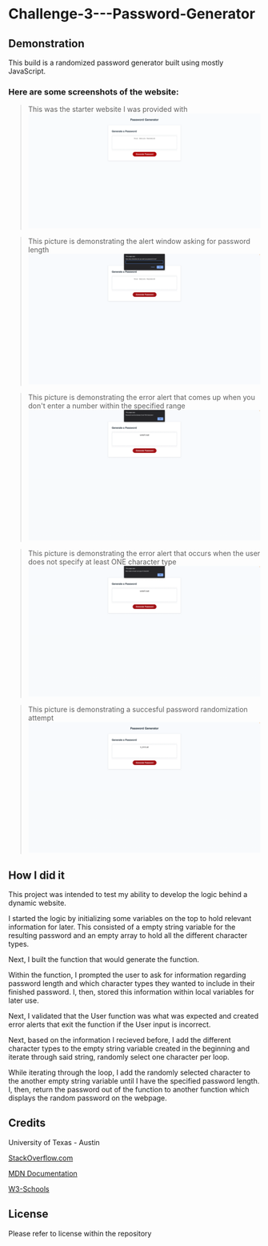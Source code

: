 # Challenge-3---Password-Generator

## Demonstration

This build is a randomized password generator built using mostly JavaScript.

### Here are some screenshots of the website:

>This was the starter website I was provided with
![screenshot-of-starter-website](assets/images/initial-website.png)

>This picture is demonstrating the alert window asking for password length
![alert-screenshot](assets/images/alert.png)

>This picture is demonstrating the error alert that comes up when you don't enter a number within the specified range
![number-error-screenshot](assets/images/number-error.png)

>This picture is demonstrating the error alert that occurs when the user does not specify at least ONE character type
![character-error-screenshot](assets/images/character-error.png)

>This picture is demonstrating a succesful password randomization attempt
![successful-attempt-screenshot](assets/images/successful-result.png)


## How I did it

This project was intended to test my ability to develop the logic behind a dynamic website. 

I started the logic by initializing some variables on the top to hold relevant information for later. This consisted of a empty string variable for the resulting password and an empty array to hold all the different character types.

Next, I built the function that would generate the function.

Within the function, I prompted the user to ask for information regarding password length and which character types they wanted to include in their finished password. I, then, stored this information within local variables for later use.

Next, I validated that the User function was what was expected and created error alerts that exit the function if the User input is incorrect.

Next, based on the information I recieved before, I add the different character types to the empty string variable created in the beginning and iterate through said string, randomly select one character per loop. 

While iterating through the loop, I add the randomly selected character to the another empty string variable until I have the specified password length. I, then, return the password out of the function to another function which displays the random password on the webpage.

## Credits

University of Texas - Austin

[StackOverflow.com](https://stackoverflow.com/)

[MDN Documentation](https://developer.mozilla.org/en-US/docs/Web/JavaScript)

[W3-Schools](https://www.w3schools.com/js/)


## License

Please refer to license within the repository

